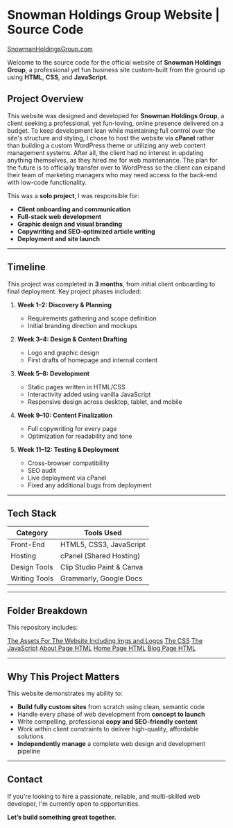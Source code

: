 # Snowman Holdings Group Website | Source Code
[SnowmanHoldingsGroup.com](https://SnowmanHoldingsGroup.com)

Welcome to the source code for the official website of **Snowman Holdings Group**, a professional yet fun business site custom-built from the ground up using **HTML**, **CSS**, and **JavaScript**.

## Project Overview

This website was designed and developed for **Snowman Holdings Group**, a client seeking a professional, yet fun-loving, online presence delivered on a budget. To keep development lean while maintaining full control over the site's structure and styling, I chose to host the website via **cPanel** rather than building a custom WordPress theme or utilizing any web content management systems. After all, the client had no interest in updating anything themselves, as they hired me for web maintenance. The plan for the future is to officially transfer over to WordPress so the client can expand their team of marketing managers who may need access to the back-end with low-code functionality. 

This was a **solo project**, I was responsible for:

- **Client onboarding and communication**
- **Full-stack web development**
- **Graphic design and visual branding**
- **Copywriting and SEO-optimized article writing**
- **Deployment and site launch**

---

## Timeline

This project was completed in **3 months**, from initial client onboarding to final deployment. Key project phases included:

1. **Week 1–2: Discovery & Planning**
   - Requirements gathering and scope definition
   - Initial branding direction and mockups

2. **Week 3–4: Design & Content Drafting**
   - Logo and graphic design
   - First drafts of homepage and internal content

3. **Week 5–8: Development**
   - Static pages written in HTML/CSS
   - Interactivity added using vanilla JavaScript
   - Responsive design across desktop, tablet, and mobile

4. **Week 9–10: Content Finalization**
   - Full copywriting for every page
   - Optimization for readability and tone

5. **Week 11–12: Testing & Deployment**
   - Cross-browser compatibility
   - SEO audit
   - Live deployment via cPanel
   - Fixed any additional bugs from deployment

---

## Tech Stack

| Category     | Tools Used            |
|--------------|------------------------|
| Front-End    | HTML5, CSS3, JavaScript |
| Hosting      | cPanel (Shared Hosting) |
| Design Tools | Clip Studio Paint & Canva |
| Writing Tools | Grammarly, Google Docs |

---

## Folder Breakdown

This repository includes:

[The Assets For The Website Including Imgs and Logos](assets/)
[The CSS](css/styles.css)
[The JavaScript](js/)
[About Page HTML](about.html)
[Home Page HTML](index.html)
[Blog Page HTML](insights.html)

---

## Why This Project Matters

This website demonstrates my ability to:

- **Build fully custom sites** from scratch using clean, semantic code
- Handle every phase of web development from **concept to launch**
- Write compelling, professional **copy and SEO-friendly content**
- Work within client constraints to deliver high-quality, affordable solutions
- **Independently manage** a complete web design and development pipeline

---

## Contact

If you're looking to hire a passionate, reliable, and multi-skilled web developer, I'm currently open to opportunities.

**Let’s build something great together.**
